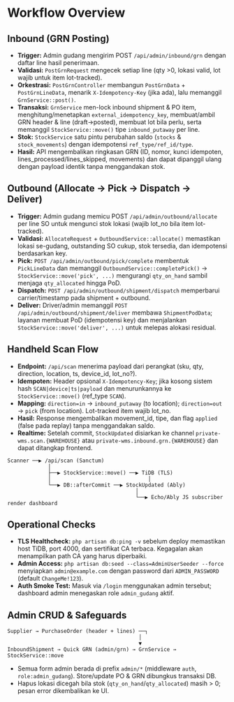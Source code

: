 # Workflow Overview

## Inbound (GRN Posting)
- **Trigger:** Admin gudang mengirim POST `/api/admin/inbound/grn` dengan daftar line hasil penerimaan.
- **Validasi:** `PostGrnRequest` mengecek setiap line (qty >0, lokasi valid, lot wajib untuk item lot-tracked).
- **Orkestrasi:** `PostGrnController` membangun `PostGrnData` + `PostGrnLineData`, menarik `X-Idempotency-Key` (jika ada), lalu memanggil `GrnService::post()`.
- **Transaksi:** `GrnService` men-lock inbound shipment & PO item, menghitung/menetapkan `external_idempotency_key`, membuat/ambil GRN header & line (draft→posted), membuat lot bila perlu, serta memanggil `StockService::move()` tipe `inbound_putaway` per line.
- **Stok:** `StockService` satu pintu perubahan saldo (`stocks` & `stock_movements`) dengan idempotensi `ref_type/ref_id/type`.
- **Hasil:** API mengembalikan ringkasan GRN (ID, nomor, kunci idempoten, lines_processed/lines_skipped, movements) dan dapat dipanggil ulang dengan payload identik tanpa menggandakan stok.

## Outbound (Allocate → Pick → Dispatch → Deliver)
- **Trigger:** Admin gudang memicu POST `/api/admin/outbound/allocate` per line SO untuk mengunci stok lokasi (wajib lot_no bila item lot-tracked).
- **Validasi:** `AllocateRequest` + `OutboundService::allocate()` memastikan lokasi se-gudang, outstanding SO cukup, stok tersedia, dan idempotensi berdasarkan key.
- **Pick:** `POST /api/admin/outbound/pick/complete` membentuk `PickLineData` dan memanggil `OutboundService::completePick()` → `StockService::move('pick', ...)` mengurangi `qty_on_hand` sambil menjaga `qty_allocated` hingga PoD.
- **Dispatch:** `POST /api/admin/outbound/shipment/dispatch` memperbarui carrier/timestamp pada shipment + outbound.
- **Deliver:** Driver/admin memanggil `POST /api/admin/outbound/shipment/deliver` membawa `ShipmentPodData`; layanan membuat PoD (idempotensi key) dan menjalankan `StockService::move('deliver', ...)` untuk melepas alokasi residual.

## Handheld Scan Flow
- **Endpoint:** `/api/scan` menerima payload dari perangkat (sku, qty, direction, location, ts, device_id, lot_no?).
- **Idempoten:** Header opsional `X-Idempotency-Key`; jika kosong sistem hash `SCAN|device|ts|payload` dan menurunkannya ke `StockService::move()` (ref_type `SCAN`).
- **Mapping:** `direction=in` → `inbound_putaway` (to location); `direction=out` → `pick` (from location). Lot-tracked item wajib lot_no.
- **Hasil:** Response mengembalikan movement_id, tipe, dan flag `applied` (false pada replay) tanpa menggandakan saldo.
- **Realtime:** Setelah commit, `StockUpdated` disiarkan ke channel `private-wms.scan.{WAREHOUSE}` atau `private-wms.inbound.grn.{WAREHOUSE}` dan dapat ditangkap frontend.

```
Scanner ──▶ /api/scan (Sanctum)
             │
             ├──▶ StockService::move() ──▶ TiDB (TLS)
             │                               │
             └──▶ DB::afterCommit ──▶ StockUpdated (Ably)
                                         │
                                         └──▶ Echo/Ably JS subscriber render dashboard
```

## Operational Checks
- **TLS Healthcheck:** `php artisan db:ping -v` sebelum deploy memastikan host TiDB, port 4000, dan sertifikat CA terbaca. Kegagalan akan menampilkan path CA yang harus diperbaiki.
- **Admin Access:** `php artisan db:seed --class=AdminUserSeeder --force` menyiapkan `admin@example.com` dengan password dari `ADMIN_PASSWORD` (default `ChangeMe!123`).
- **Auth Smoke Test:** Masuk via `/login` menggunakan admin tersebut; dashboard admin menegaskan role `admin_gudang` aktif.

## Admin CRUD & Safeguards
```
Supplier → PurchaseOrder (header + lines) ──┐
                                          │
                                          ▼
InboundShipment → Quick GRN (admin/grn) → GrnService → StockService::move
```
- Semua form admin berada di prefix `admin/*` (middleware `auth`, `role:admin_gudang`). Store/update PO & GRN dibungkus transaksi DB.
- Hapus lokasi dicegah bila stok (`qty_on_hand`/`qty_allocated`) masih > 0; pesan error dikembalikan ke UI.
